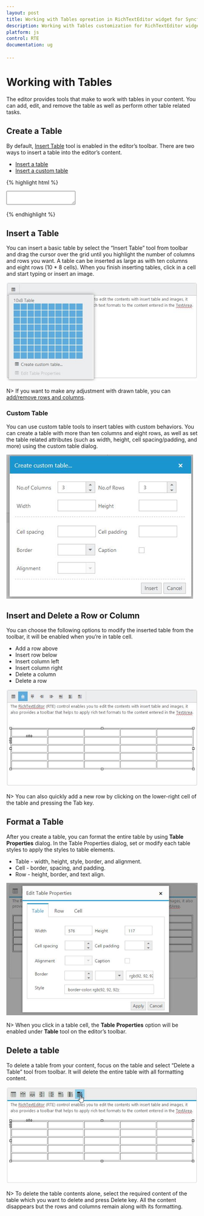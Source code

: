 ```yaml
---
layout: post
title: Working with Tables opreation in RichTextEditor widget for Syncfusion Essential JS
description: Working with Tables customization for RichTextEditor widget
platform: js
control: RTE
documentation: ug

---
```

# Working with Tables

The editor provides tools that make to work with tables in your content. You can add, edit, and remove the table as well as perform other table related tasks.

## Create a Table

By default, [Insert Table](http://help.syncfusion.com/js/api/ejrte#members:tools-tables) tool is enabled in the editor’s toolbar. There are two ways to insert a table into the editor’s content.

* [Insert a table](#insert-a-table)
* [Insert a custom table](#custom-table)

{% highlight html %}

<textarea id="texteditor"></textarea>

<script type="text/javascript">

        $(function () {

            $("#texteditor").ejRTE({
                value: "The RichTextEditor (RTE) control enables you to edit the contents with insert table and images," +
                " it also provides a toolbar that helps to apply rich text formats to the content entered in the TextArea.",
                toolsList: ["tables"],
                tools: {
                    tables: ["createTable", "addRowAbove", "addRowBelow", "addColumnLeft", "addColumnRight", "deleteRow", "deleteColumn", "deleteTable"]
                }

            });

        });

</script>
{% endhighlight %}

## Insert a Table

You can insert a basic table by select the “Insert Table” tool from toolbar and drag the cursor over the grid until you highlight the number of columns and rows you want. A table can be inserted as large as with ten columns and eight rows (10 * 8 cells). When you finish inserting tables, click in a cell and start typing or insert an image.

![](WorkingwithTables_images/WorkingwithTables_img1.png)


N> If you want to make any adjustment with drawn table, you can [add/remove rows and columns](#insert-and-delete-a-row-or-column). 

### Custom Table

You can use custom table tools to insert tables with custom behaviors. You can create a table with more than ten columns and eight rows, as well as set the table related attributes (such as width, height, cell spacing/padding, and more) using the custom table dialog.  

![](WorkingwithTables_images/WorkingwithTables_img2.png)


## Insert and Delete a Row or Column

You can choose the following options to modify the inserted table from the toolbar, it will be enabled when you’re in table cell.

* Add a row above
* Insert row below
* Insert column left
* Insert column right
* Delete a column
* Delete a row

![](WorkingwithTables_images/WorkingwithTables_img3.png)


N> You can also quickly add a new row by clicking on the lower-right cell of the table and pressing the Tab key.

## Format a Table

After you create a table, you can format the entire table by using **Table** **Properties** dialog. In the Table Properties dialog, set or modify each table styles to apply the styles to table elements. 



* Table - width, height, style, border, and alignment.
* Cell - border, spacing, and padding.
* Row - height, border, and text align.

![](WorkingwithTables_images/WorkingwithTables_img4.png)


N> When you click in a table cell, the **Table** **Properties** option will be enabled under **Table** tool on the editor’s toolbar.

## Delete a table

To delete a table from your content, focus on the table and select “Delete a Table” tool from toolbar. It will delete the entire table with all formatting content.

![](WorkingwithTables_images/WorkingwithTables_img9.png)


N> To delete the table contents alone, select the required content of the table which you want to delete and press Delete key. All the content disappears but the rows and columns remain along with its formatting.

